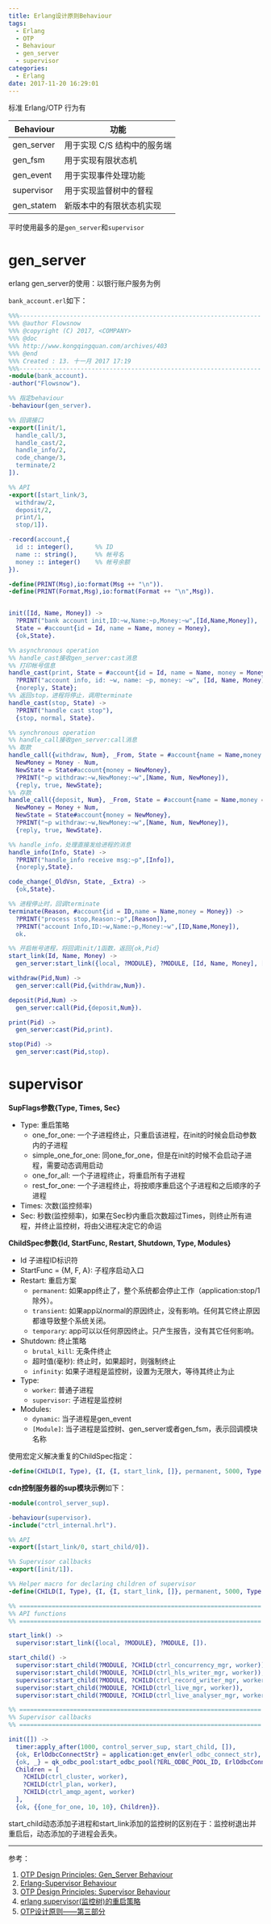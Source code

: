 ```yaml
---
title: Erlang设计原则Behaviour
tags:
  - Erlang
  - OTP
  - Behaviour
  - gen_server
  - supervisor
categories:
  - Erlang
date: 2017-11-20 16:29:01
---
```


标准 Erlang/OTP 行为有

| Behaviour  | 功能               |
| ---------- | ---------------- |
| gen_server | 用于实现 C/S 结构中的服务端 |
| gen_fsm    | 用于实现有限状态机        |
| gen_event  | 用于实现事件处理功能       |
| supervisor | 用于实现监督树中的督程      |
| gen_statem | 新版本中的有限状态机实现     |

平时使用最多的是`gen_server`和`supervisor`

# gen_server

erlang gen_server的使用：以银行账户服务为例

<!--more-->

`bank_account.erl`如下：

```erlang
%%%-------------------------------------------------------------------
%%% @author Flowsnow
%%% @copyright (C) 2017, <COMPANY>
%%% @doc
%%% http://www.kongqingquan.com/archives/403
%%% @end
%%% Created : 13. 十一月 2017 17:19
%%%-------------------------------------------------------------------
-module(bank_account).
-author("Flowsnow").

%% 指定behaviour
-behaviour(gen_server).

%% 回调接口
-export([init/1,
  handle_call/3,
  handle_cast/2,
  handle_info/2,
  code_change/3,
  terminate/2
]).

%% API
-export([start_link/3,
  withdraw/2,
  deposit/2,
  print/1,
  stop/1]).

-record(account,{
  id :: integer(),      %% ID
  name :: string(),     %% 帐号名
  money :: integer()    %% 帐号余额
}).

-define(PRINT(Msg),io:format(Msg ++ "\n")).
-define(PRINT(Format,Msg),io:format(Format ++ "\n",Msg)).


init([Id, Name, Money]) ->
  ?PRINT("bank account init,ID:~w,Name:~p,Money:~w",[Id,Name,Money]),
  State = #account{id = Id, name = Name, money = Money},
  {ok,State}.

%% asynchronous operation
%% handle_cast接收gen_server:cast消息
%% 打印帐号信息
handle_cast(print, State = #account{id = Id, name = Name, money = Money}) ->
  ?PRINT("account info, id: ~w, name: ~p, money: ~w", [Id, Name, Money]),
  {noreply, State};
%% 返回stop，进程将停止，调用terminate
handle_cast(stop, State) ->
  ?PRINT("handle cast stop"),
  {stop, normal, State}.

%% synchronous operation
%% handle_call接收gen_server:call消息
%% 取款
handle_call({withdraw, Num}, _From, State = #account{name = Name,money = Money}) when Num > 0, Num =< Money ->
  NewMoney = Money - Num,
  NewState = State#account{money = NewMoney},
  ?PRINT("~p withdraw:~w,NewMoney:~w",[Name, Num, NewMoney]),
  {reply, true, NewState};
%% 存款
handle_call({deposit, Num}, _From, State = #account{name = Name,money = Money}) ->
  NewMoney = Money + Num,
  NewState = State#account{money = NewMoney},
  ?PRINT("~p withdraw:~w,NewMoney:~w",[Name, Num, NewMoney]),
  {reply, true, NewState}.

%% handle_info，处理直接发给进程的消息
handle_info(Info, State) ->
  ?PRINT("handle_info receive msg:~p",[Info]),
  {noreply,State}.

code_change(_OldVsn, State, _Extra) ->
  {ok,State}.

%% 进程停止时，回调terminate
terminate(Reason, #account{id = ID,name = Name,money = Money}) ->
  ?PRINT("process stop,Reason:~p",[Reason]),
  ?PRINT("account Info,ID:~w,Name:~p,Money:~w",[ID,Name,Money]),
  ok.

%% 开启帐号进程，将回调init/1函数，返回{ok,Pid}
start_link(Id, Name, Money) ->
  gen_server:start_link({local, ?MODULE}, ?MODULE, [Id, Name, Money], []).

withdraw(Pid,Num) ->
  gen_server:call(Pid,{withdraw,Num}).

deposit(Pid,Num) ->
  gen_server:call(Pid,{deposit,Num}).

print(Pid) ->
  gen_server:cast(Pid,print).

stop(Pid) ->
  gen_server:cast(Pid,stop).
```

# supervisor

**SupFlags参数{Type, Times, Sec}**

- Type: 重启策略
  - one_for_one: 一个子进程终止，只重启该进程，在init的时候会启动参数内的子进程
  - simple_one_for_one: 同one_for_one，但是在init的时候不会启动子进程，需要动态调用启动
  - one_for_all: 一个子进程终止，将重启所有子进程
  - rest_for_one: 一个子进程终止，将按顺序重启这个子进程和之后顺序的子进程
- Times: 次数(监控频率)
- Sec: 秒数(监控频率)，如果在Sec秒内重启次数超过Times，则终止所有进程，并终止监控树，将由父进程决定它的命运

**ChildSpec参数{Id, StartFunc, Restart, Shutdown, Type, Modules}**

- Id 子进程ID标识符
- StartFunc = {M, F, A}: 子程序启动入口
- Restart: 重启方案
  - `permanent`: 如果app终止了，整个系统都会停止工作（application:stop/1除外）。
  - `transient`: 如果app以normal的原因终止，没有影响。任何其它终止原因都谁导致整个系统关闭。
  - `temporary`: app可以以任何原因终止。只产生报告，没有其它任何影响。
- Shutdown: 终止策略
  - `brutal_kill`: 无条件终止
  - 超时值(毫秒): 终止时，如果超时，则强制终止
  - `infinity`: 如果子进程是监控树，设置为无限大，等待其终止为止
- Type:
  - `worker`: 普通子进程
  - `supervisor`: 子进程是监控树
- Modules:
  - `dynamic`: 当子进程是gen_event
  - `[Module]`: 当子进程是监控树、gen_server或者gen_fsm，表示回调模块名称

使用宏定义解决重复的ChildSpec指定：

```erlang
-define(CHILD(I, Type), {I, {I, start_link, []}, permanent, 5000, Type, [I]}).
```

**cdn控制服务器的sup模块示例**如下：

```erlang
-module(control_server_sup).

-behaviour(supervisor).
-include("ctrl_internal.hrl").

%% API
-export([start_link/0, start_child/0]).

%% Supervisor callbacks
-export([init/1]).

%% Helper macro for declaring children of supervisor
-define(CHILD(I, Type), {I, {I, start_link, []}, permanent, 5000, Type, [I]}).

%% ===================================================================
%% API functions
%% ===================================================================

start_link() ->
  supervisor:start_link({local, ?MODULE}, ?MODULE, []).

start_child() ->
  supervisor:start_child(?MODULE, ?CHILD(ctrl_concurrency_mgr, worker)),
  supervisor:start_child(?MODULE, ?CHILD(ctrl_hls_writer_mgr, worker)),
  supervisor:start_child(?MODULE, ?CHILD(ctrl_record_writer_mgr, worker)),
  supervisor:start_child(?MODULE, ?CHILD(ctrl_live_mgr, worker)),
  supervisor:start_child(?MODULE, ?CHILD(ctrl_live_analyser_mgr, worker)).

%% ===================================================================
%% Supervisor callbacks
%% ===================================================================

init([]) ->
  timer:apply_after(1000, control_server_sup, start_child, []),
  {ok, ErlOdbcConnectStr} = application:get_env(erl_odbc_connect_str),
  {ok, _} = qk_odbc_pool:start_odbc_pool(?ERL_ODBC_POOL_ID, ErlOdbcConnectStr, 1),
  Children = [
    ?CHILD(ctrl_cluster, worker),
    ?CHILD(ctrl_plan, worker),
    ?CHILD(ctrl_amqp_agent, worker)
  ],
  {ok, {{one_for_one, 10, 10}, Children}}.


```

start_child动态添加子进程和start_link添加的监控树的区别在于：监控树退出并重启后，动态添加的子进程会丢失。

---

参考：

1. [OTP Design Principles: Gen_Server Behaviour](http://erlang.group.iteye.com/group/wiki/1451-otp-design-principles-gen_server-behaviour)
2. [Erlang-Supervisor Behaviour](http://erlang.org/doc/design_principles/sup_princ.html)
3. [OTP Design Principles: Supervisor Behaviour](http://erlang.group.iteye.com/group/wiki/1454-otp-design-principles-supervisor-behaviour)
4. [erlang supervisor(监控树)的重启策略](http://www.cnblogs.com/rond/p/6234765.html)
5. [OTP设计原则——第三部分](http://www.0x01f.com/post/OTP_Design_Principle_3/)

